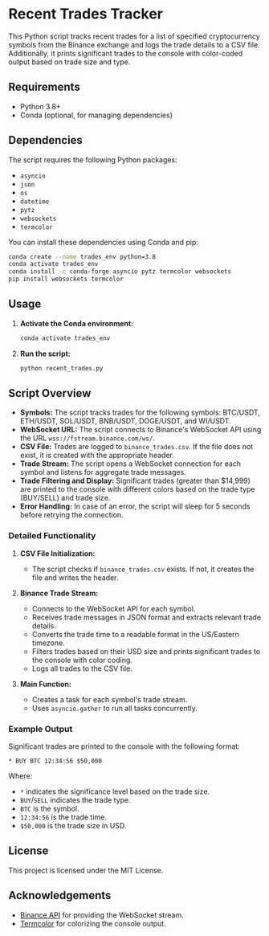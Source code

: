 # Recent Trades Tracker

This Python script tracks recent trades for a list of specified cryptocurrency symbols from the Binance exchange and logs the trade details to a CSV file. Additionally, it prints significant trades to the console with color-coded output based on trade size and type.

## Requirements

- Python 3.8+
- Conda (optional, for managing dependencies)

## Dependencies

The script requires the following Python packages:

- `asyncio`
- `json`
- `os`
- `datetime`
- `pytz`
- `websockets`
- `termcolor`

You can install these dependencies using Conda and pip:

```bash
conda create --name trades_env python=3.8
conda activate trades_env
conda install -c conda-forge asyncio pytz termcolor websockets
pip install websockets termcolor
```

## Usage

1. **Activate the Conda environment:**
   ```bash
   conda activate trades_env
   ```

2. **Run the script:**
   ```bash
   python recent_trades.py
   ```

## Script Overview

- **Symbols:** The script tracks trades for the following symbols: BTC/USDT, ETH/USDT, SOL/USDT, BNB/USDT, DOGE/USDT, and WI/USDT.
- **WebSocket URL:** The script connects to Binance's WebSocket API using the URL `wss://fstream.binance.com/ws/`.
- **CSV File:** Trades are logged to `binance_trades.csv`. If the file does not exist, it is created with the appropriate header.
- **Trade Stream:** The script opens a WebSocket connection for each symbol and listens for aggregate trade messages.
- **Trade Filtering and Display:** Significant trades (greater than $14,999) are printed to the console with different colors based on the trade type (BUY/SELL) and trade size.
- **Error Handling:** In case of an error, the script will sleep for 5 seconds before retrying the connection.

### Detailed Functionality

1. **CSV File Initialization:**
   - The script checks if `binance_trades.csv` exists. If not, it creates the file and writes the header.

2. **Binance Trade Stream:**
   - Connects to the WebSocket API for each symbol.
   - Receives trade messages in JSON format and extracts relevant trade details.
   - Converts the trade time to a readable format in the US/Eastern timezone.
   - Filters trades based on their USD size and prints significant trades to the console with color coding.
   - Logs all trades to the CSV file.

3. **Main Function:**
   - Creates a task for each symbol's trade stream.
   - Uses `asyncio.gather` to run all tasks concurrently.

### Example Output

Significant trades are printed to the console with the following format:
```
* BUY BTC 12:34:56 $50,000 
```
Where:
- `*` indicates the significance level based on the trade size.
- `BUY`/`SELL` indicates the trade type.
- `BTC` is the symbol.
- `12:34:56` is the trade time.
- `$50,000` is the trade size in USD.

## License

This project is licensed under the MIT License.

## Acknowledgements

- [Binance API](https://github.com/binance/binance-spot-api-docs) for providing the WebSocket stream.
- [Termcolor](https://pypi.org/project/termcolor/) for colorizing the console output.